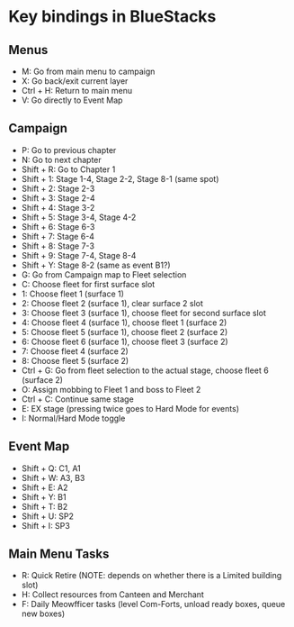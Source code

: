# Key bindings in BlueStacks

## Menus
- M: Go from main menu to campaign
- X: Go back/exit current layer
- Ctrl + H: Return to main menu
- V: Go directly to Event Map

## Campaign
- P: Go to previous chapter
- N: Go to next chapter
- Shift + R: Go to Chapter 1
- Shift + 1: Stage 1-4, Stage 2-2, Stage 8-1 (same spot)
- Shift + 2: Stage 2-3
- Shift + 3: Stage 2-4
- Shift + 4: Stage 3-2
- Shift + 5: Stage 3-4, Stage 4-2
- Shift + 6: Stage 6-3
- Shift + 7: Stage 6-4
- Shift + 8: Stage 7-3
- Shift + 9: Stage 7-4, Stage 8-4
- Shift + Y: Stage 8-2 (same as event B1?)
- G: Go from Campaign map to Fleet selection
- C: Choose fleet for first surface slot
- 1: Choose fleet 1 (surface 1)
- 2: Choose fleet 2 (surface 1), clear surface 2 slot
- 3: Choose fleet 3 (surface 1), choose fleet for second surface slot
- 4: Choose fleet 4 (surface 1), choose fleet 1 (surface 2)
- 5: Choose fleet 5 (surface 1), choose fleet 2 (surface 2)
- 6: Choose fleet 6 (surface 1), choose fleet 3 (surface 2)
- 7: Choose fleet 4 (surface 2)
- 8: Choose fleet 5 (surface 2)
- Ctrl + G: Go from fleet selection to the actual stage, choose fleet 6 (surface 2)
- O: Assign mobbing to Fleet 1 and boss to Fleet 2
- Ctrl + C: Continue same stage
- E: EX stage (pressing twice goes to Hard Mode for events)
- I: Normal/Hard Mode toggle

## Event Map
- Shift + Q: C1, A1 
- Shift + W: A3, B3 
- Shift + E: A2
- Shift + Y: B1
- Shift + T: B2
- Shift + U: SP2
- Shift + I: SP3

## Main Menu Tasks
- R: Quick Retire (NOTE: depends on whether there is a Limited building slot)
- H: Collect resources from Canteen and Merchant
- F: Daily Meowfficer tasks (level Com-Forts, unload ready boxes, queue new boxes)